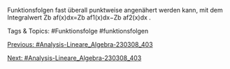 Funktionsfolgen fast überall punktweise angenähert werden kann, mit dem Integralwert
Zb
af(x)dx=Zb
af1(x)dx−Zb
af2(x)dx .

   Tags & Topics:
   #Funktionsfolge
   #funktionsfolgen

[Previous: #Analysis-Lineare_Algebra-230308_403](Analysis-Lineare_Algebra-230308_403.md)

[Next: #Analysis-Lineare_Algebra-230308_403](Analysis-Lineare_Algebra-230308_403.md)
